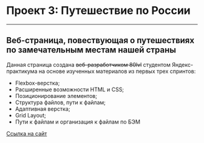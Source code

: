 # Проект 3: Путешествие по России
---
## Веб-страница, повествующая о путешествиях по замечательным местам нашей страны

Данная страница создана ~~веб-разработчиком 80lvl~~ студентом Яндекс-практикума на основе изученных материалов из первых трех спринтов:
 * Flexbox-верстка;
 * Расширенные возможности HTML и CSS;
 * Позиционирование элементов;
 * Структура файлов, пути к файлам;
 * Адаптивная верстка;
 * Grid Layout;
 * Пути к файлам и организация к файлам по БЭМ

[Ссылка на сайт](https://alanpain08.github.io/russian-travel/)
